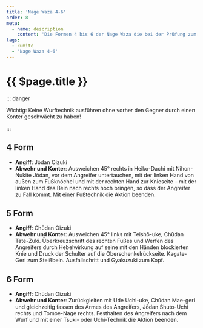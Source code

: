 ```yaml
---
title: 'Nage Waza 4-6'
order: 8
meta:
  - name: description
    content: 'Die Formen 4 bis 6 der Nage Waza die bei der Prüfung zum 6. Kyu (Blaugurt) gezeigt werden.'
tags:
  - kumite
  - 'Nage Waza 4-6'
---
```


# {{ $page.title }}

<ShowDescription />

::: danger

Wichtig: Keine Wurftechnik ausführen ohne vorher den Gegner durch einen Konter geschwächt zu haben!

:::

## 4 Form

- **Angiff**: Jōdan Oizuki
- **Abwehr und Konter**: Ausweichen 45° rechts in Heiko-Dachi mit Nihon-Nukite Jōdan, vor dem Angreifer untertauchen, mit der linken Hand von außen zum Fußknöchel und mit der rechten Hand zur Knieseite – mit der linken Hand das Bein nach rechts hoch bringen, so dass der Angreifer zu Fall kommt. Mit einer Fußtechnik die Aktion beenden.

<YouTube videoid="wGjegmDE04A" start="22" end="45" mute="1" />

## 5 Form

- **Angiff**: Chūdan Oizuki	
- **Abwehr und Konter**: Ausweichen 45° links mit Teishō-uke, Chūdan Tate-Zuki. Überkreuzschritt des rechten Fußes und Werfen des Angreifers durch Hebelwirkung auf seine mit den Händen blockierten Knie und Druck der Schulter auf die Oberschenkelrückseite. Kagate-Geri zum Steißbein. Ausfallschritt und Gyakuzuki zum Kopf.

<YouTube videoid="g6W0sLvzXpM" start="20" end="56" mute="1" />

## 6 Form

- **Angiff**: Chūdan Oizuki
- **Abwehr und Konter**: Zurückgleiten mit Ude Uchi-uke, Chūdan Mae-geri und gleichzeitig fassen des Armes des Angreifers, Jōdan Shuto-Uchi rechts und Tomoe-Nage rechts. Festhalten des Angreifers nach dem Wurf und mit einer Tsuki- oder Uchi-Technik die Aktion beenden.

<YouTube videoid="dCnrBxuSRRk" start="18" end="60" mute="1" />